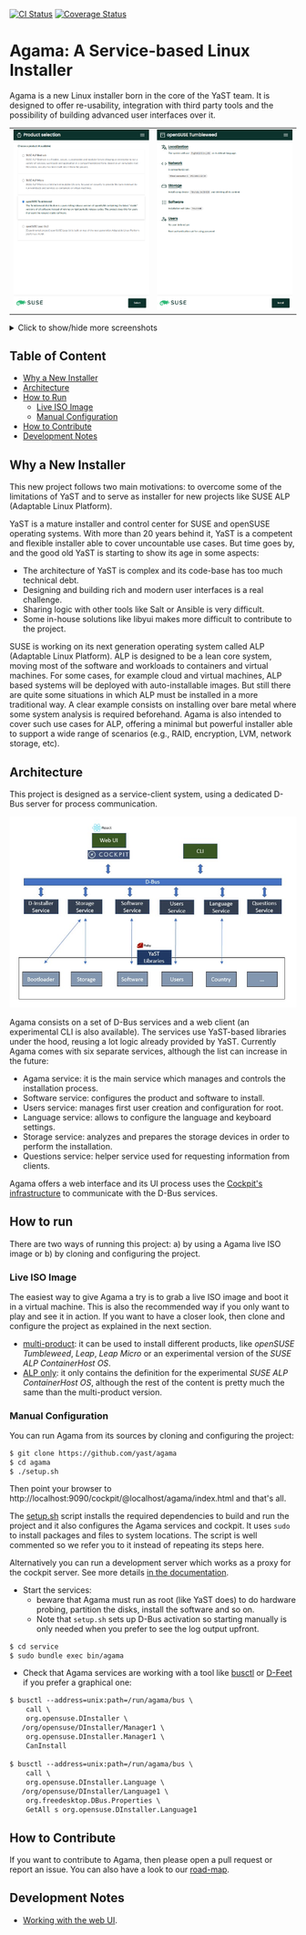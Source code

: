[![CI Status](https://github.com/yast/agama/actions/workflows/ci.yml/badge.svg)](https://github.com/yast/agama/actions/workflows/ci.yml)
[![Coverage Status](https://coveralls.io/repos/github/yast/agama/badge.svg?branch=master)](https://coveralls.io/github/yast/agama?branch=master)

# Agama: A Service-based Linux Installer

Agama is a new Linux installer born in the core of the YaST team. It is designed to offer re-usability, integration with third party tools and the possibility of building advanced user interfaces over it.

|||
|-|-|
| ![Product selection](./doc/images/screenshots/product-selection.png) | ![Installation overview](./doc/images/screenshots/overview.png) |

<details>
<summary>Click to show/hide more screenshots</summary>

---


|||
|-|-|
| ![Storage page](./doc/images/screenshots/storage-page.png) | ![Storage settings](./doc/images/screenshots/storage-settings.png) |

|||
|-|-|
| ![Installing](./doc/images/screenshots/installing.png) | ![Installation finished](./doc/images/screenshots/finished.png) |

*Note for developers: For updating the screenshots see the
[integration test documentation](playwright/README.md#updating-the-screenshots).*

</details>

## Table of Content

* [Why a New Installer](#why-a-new-installer)
* [Architecture](#architecture)
* [How to Run](#how-to-run)
  * [Live ISO Image](#live-iso-image)
  * [Manual Configuration](#manual-configuration)
* [How to Contribute](#how-to-contribute)
* [Development Notes](#development-notes)

## Why a New Installer

This new project follows two main motivations: to overcome some of the limitations of YaST and to serve as installer for new projects like SUSE ALP (Adaptable Linux Platform).

YaST is a mature installer and control center for SUSE and openSUSE operating systems. With more than 20 years behind it, YaST is a competent and flexible installer able to cover uncountable use cases. But time goes by, and the good old YaST is starting to show its age in some aspects:

* The architecture of YaST is complex and its code-base has too much technical debt.
* Designing and building rich and modern user interfaces is a real challenge.
* Sharing logic with other tools like Salt or Ansible is very difficult.
* Some in-house solutions like libyui makes more difficult to contribute to the project.

SUSE is working on its next generation operating system called ALP (Adaptable Linux Platform). ALP is designed to be a lean core system, moving most of the software and workloads to containers and virtual machines. For some cases, for example cloud and virtual machines, ALP based systems will be deployed with auto-installable images. But still there are quite some situations in which ALP must be installed in a more traditional way. A clear example consists on installing over bare metal where some system analysis is required beforehand. Agama is also intended to cover such use cases for ALP, offering a minimal but powerful installer able to support a wide range of scenarios (e.g., RAID, encryption, LVM, network storage, etc).

## Architecture

This project is designed as a service-client system, using a dedicated D-Bus server for process
communication.

![Architecture](./doc/images/architecture.png)

Agama consists on a set of D-Bus services and a web client (an experimental CLI is also available). The services use YaST-based libraries under the hood, reusing a lot logic already provided by YaST. Currently Agama comes with six separate services, although the list can increase in the future:

* Agama service: it is the main service which manages and controls the installation process.
* Software service: configures the product and software to install.
* Users service: manages first user creation and configuration for root.
* Language service: allows to configure the language and keyboard settings.
* Storage service: analyzes and prepares the storage devices in order to perform the installation.
* Questions service: helper service used for requesting information from clients.

Agama offers a web interface and its UI process uses the [Cockpit's infrastructure](https://cockpit-project.org/) to communicate with the D-Bus services.

## How to run

There are two ways of running this project: a) by using a Agama live ISO image or b) by cloning and configuring the project.

### Live ISO Image

The easiest way to give Agama a try is to grab a live ISO image and boot it in a virtual
machine. This is also the recommended way if you only want to play and see it in action. If you want
to have a closer look, then clone and configure the project as explained in the next section.

* [multi-product](https://build.opensuse.org/package/binaries/YaST:Head:Agama/agama-live:default/images):
  it can be used to install different products, like *openSUSE Tumbleweed*, *Leap*, *Leap Micro* or
  an experimental version of the *SUSE ALP ContainerHost OS*.
* [ALP only](https://build.opensuse.org/package/binaries/YaST:Head:Agama/agama-live:ALP/images):
  it only contains the definition for the experimental *SUSE ALP ContainerHost OS*, although
  the rest of the content is pretty much the same than the multi-product version.

### Manual Configuration

You can run Agama from its sources by cloning and configuring the project:

```console
$ git clone https://github.com/yast/agama
$ cd agama
$ ./setup.sh
```

Then point your browser to http://localhost:9090/cockpit/@localhost/agama/index.html and that's all.

The [setup.sh](./setup.sh) script installs the required dependencies
to build and run the project and it also configures the Agama services
and cockpit. It uses `sudo` to install packages and files to system locations.
The script is well commented so we refer you to it instead of repeating its
steps here.

Alternatively you can run a development server which works as a proxy for
the cockpit server. See more details [in the documentation](
web/README.md#using-a-development-server).

* Start the services:
    * beware that Agama must run as root (like YaST does) to do
      hardware probing, partition the disks, install the software and so on.
    * Note that `setup.sh` sets up D-Bus activation so starting manually is
      only needed when you prefer to see the log output upfront.

```console
$ cd service
$ sudo bundle exec bin/agama
```

* Check that Agama services are working with a tool like
[busctl](https://www.freedesktop.org/wiki/Software/dbus/) or
[D-Feet](https://wiki.gnome.org/Apps/DFeet) if you prefer a graphical one:


```console
$ busctl --address=unix:path=/run/agama/bus \
    call \
    org.opensuse.DInstaller \
   /org/opensuse/DInstaller/Manager1 \
    org.opensuse.DInstaller.Manager1 \
    CanInstall

$ busctl --address=unix:path=/run/agama/bus \
    call \
    org.opensuse.DInstaller.Language \
   /org/opensuse/DInstaller/Language1 \
    org.freedesktop.DBus.Properties \
    GetAll s org.opensuse.DInstaller.Language1
```

## How to Contribute

If you want to contribute to Agama, then please open a pull request or report an issue. You can also have a look to our [road-map](https://github.com/orgs/yast/projects/1/views/1).

## Development Notes

* [Working with the web UI](./web/README.md).
